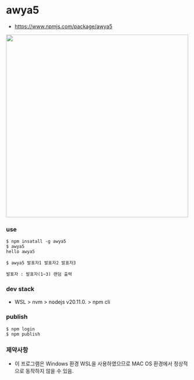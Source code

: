 # awya5
- https://www.npmjs.com/package/awya5
<img src="https://kinsta.com/wp-content/uploads/2022/06/what-is-npm.png" width=500 />

### use
```
$ npm insatall -g awya5
$ awya5
hello awya5

$ awya5 발표자1 발표자2 발표자3

발표자 : 발표자(1~3) 랜덤 출력
```

### dev stack
- WSL > nvm > nodejs v20.11.0. > npm cli

### publish
```
$ npm login
$ npm publish
```

### 제약사항
- 이 프로그램은 Windows 환경 WSL을 사용하였으므로 MAC OS 환경에서 정상적으로 동작하지 않을 수 있음.
